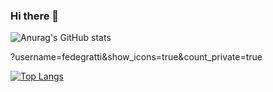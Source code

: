 ### Hi there 👋

![Anurag's GitHub stats](https://github-readme-stats-six-azure-61.vercel.app/api?username=fedegratti&show_icons=true&count_private=true)

?username=fedegratti&show_icons=true&count_private=true

[![Top Langs](https://github-readme-stats-six-azure-61.vercel.app/api/top-langs/?username=fedegratti&layout=compact)](https://github.com/anuraghazra/github-readme-stats)

<!--
**fedegratti/fedegratti** is a ✨ _special_ ✨ repository because its `README.md` (this file) appears on your GitHub profile.

Here are some ideas to get you started:

- 🔭 I’m currently working on ...
- 🌱 I’m currently learning ...
- 👯 I’m looking to collaborate on ...
- 🤔 I’m looking for help with ...
- 💬 Ask me about ...
- 📫 How to reach me: ...
- 😄 Pronouns: ...
- ⚡ Fun fact: ...
-->
